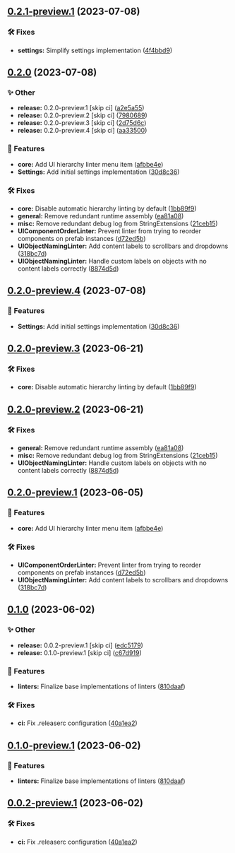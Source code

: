 ## [0.2.1-preview.1](https://github.com/TalTech-IVAR-Lab/unity-ui-hierarchy-linter/compare/v0.2.0...v0.2.1-preview.1) (2023-07-08)


### 🛠 Fixes

* **settings:** Simplify settings implementation ([4f4bbd9](https://github.com/TalTech-IVAR-Lab/unity-ui-hierarchy-linter/commit/4f4bbd9dd500446743940ecef03665cff2248278))

## [0.2.0](https://github.com/TalTech-IVAR-Lab/unity-ui-hierarchy-linter/compare/v0.1.0...v0.2.0) (2023-07-08)


### ✨ Other

* **release:** 0.2.0-preview.1 [skip ci] ([a2e5a55](https://github.com/TalTech-IVAR-Lab/unity-ui-hierarchy-linter/commit/a2e5a55e8092bcbf7af938d923569b96e0ca2bd3))
* **release:** 0.2.0-preview.2 [skip ci] ([7980689](https://github.com/TalTech-IVAR-Lab/unity-ui-hierarchy-linter/commit/79806898c16a9d016898e1de3c093de37adf18fa))
* **release:** 0.2.0-preview.3 [skip ci] ([2d75d6c](https://github.com/TalTech-IVAR-Lab/unity-ui-hierarchy-linter/commit/2d75d6c913841ccd096cc9104e7bb4526f1399e8))
* **release:** 0.2.0-preview.4 [skip ci] ([aa33500](https://github.com/TalTech-IVAR-Lab/unity-ui-hierarchy-linter/commit/aa33500ecd2b99cfb020c912b13e183634663fcd))


### 🚀 Features

* **core:** Add UI hierarchy linter menu item ([afbbe4e](https://github.com/TalTech-IVAR-Lab/unity-ui-hierarchy-linter/commit/afbbe4efe06ecb8c6ba66cb808d151e464af04b9))
* **Settings:** Add initial settings implementation ([30d8c36](https://github.com/TalTech-IVAR-Lab/unity-ui-hierarchy-linter/commit/30d8c36ce3dcfb7ed1ba10c0e29f44f56f9caa64))


### 🛠 Fixes

* **core:** Disable automatic hierarchy linting by default ([1bb89f9](https://github.com/TalTech-IVAR-Lab/unity-ui-hierarchy-linter/commit/1bb89f90cb1db780f863d3710648b44b7ddd745c))
* **general:** Remove redundant runtime assembly ([ea81a08](https://github.com/TalTech-IVAR-Lab/unity-ui-hierarchy-linter/commit/ea81a0803436af9968b9b113b5b48d8a9ab29cbb))
* **misc:** Remove redundant debug log from StringExtensions ([21ceb15](https://github.com/TalTech-IVAR-Lab/unity-ui-hierarchy-linter/commit/21ceb15fd4e7fff2bd159daf13a9262c5d9b8535))
* **UIComponentOrderLinter:** Prevent linter from trying to reorder components on prefab instances ([d72ed5b](https://github.com/TalTech-IVAR-Lab/unity-ui-hierarchy-linter/commit/d72ed5bcde29bc8b0ca6cd0fea1d269c062b06eb))
* **UIObjectNamingLinter:** Add content labels to scrollbars and dropdowns ([318bc7d](https://github.com/TalTech-IVAR-Lab/unity-ui-hierarchy-linter/commit/318bc7dec8c7e940e3bf76ad135cf67c8ed1411d))
* **UIObjectNamingLinter:** Handle custom labels on objects with no content labels correctly ([8874d5d](https://github.com/TalTech-IVAR-Lab/unity-ui-hierarchy-linter/commit/8874d5d7b015b770c9ed3d29b97d0ff65407eb8d))

## [0.2.0-preview.4](https://github.com/TalTech-IVAR-Lab/unity-ui-hierarchy-linter/compare/v0.2.0-preview.3...v0.2.0-preview.4) (2023-07-08)


### 🚀 Features

* **Settings:** Add initial settings implementation ([30d8c36](https://github.com/TalTech-IVAR-Lab/unity-ui-hierarchy-linter/commit/30d8c36ce3dcfb7ed1ba10c0e29f44f56f9caa64))

## [0.2.0-preview.3](https://github.com/TalTech-IVAR-Lab/Unity-UI-Hierarchy-Linter/compare/v0.2.0-preview.2...v0.2.0-preview.3) (2023-06-21)


### 🛠 Fixes

* **core:** Disable automatic hierarchy linting by default ([1bb89f9](https://github.com/TalTech-IVAR-Lab/Unity-UI-Hierarchy-Linter/commit/1bb89f90cb1db780f863d3710648b44b7ddd745c))

## [0.2.0-preview.2](https://github.com/TalTech-IVAR-Lab/Unity-UI-Hierarchy-Linter/compare/v0.2.0-preview.1...v0.2.0-preview.2) (2023-06-21)


### 🛠 Fixes

* **general:** Remove redundant runtime assembly ([ea81a08](https://github.com/TalTech-IVAR-Lab/Unity-UI-Hierarchy-Linter/commit/ea81a0803436af9968b9b113b5b48d8a9ab29cbb))
* **misc:** Remove redundant debug log from StringExtensions ([21ceb15](https://github.com/TalTech-IVAR-Lab/Unity-UI-Hierarchy-Linter/commit/21ceb15fd4e7fff2bd159daf13a9262c5d9b8535))
* **UIObjectNamingLinter:** Handle custom labels on objects with no content labels correctly ([8874d5d](https://github.com/TalTech-IVAR-Lab/Unity-UI-Hierarchy-Linter/commit/8874d5d7b015b770c9ed3d29b97d0ff65407eb8d))

## [0.2.0-preview.1](https://github.com/TalTech-IVAR-Lab/Unity-UI-Hierarchy-Linter/compare/v0.1.0...v0.2.0-preview.1) (2023-06-05)


### 🚀 Features

* **core:** Add UI hierarchy linter menu item ([afbbe4e](https://github.com/TalTech-IVAR-Lab/Unity-UI-Hierarchy-Linter/commit/afbbe4efe06ecb8c6ba66cb808d151e464af04b9))


### 🛠 Fixes

* **UIComponentOrderLinter:** Prevent linter from trying to reorder components on prefab instances ([d72ed5b](https://github.com/TalTech-IVAR-Lab/Unity-UI-Hierarchy-Linter/commit/d72ed5bcde29bc8b0ca6cd0fea1d269c062b06eb))
* **UIObjectNamingLinter:** Add content labels to scrollbars and dropdowns ([318bc7d](https://github.com/TalTech-IVAR-Lab/Unity-UI-Hierarchy-Linter/commit/318bc7dec8c7e940e3bf76ad135cf67c8ed1411d))

## [0.1.0](https://github.com/TalTech-IVAR-Lab/Unity-UI-Hierarchy-Linter/compare/v0.0.1...v0.1.0) (2023-06-02)


### ✨ Other

* **release:** 0.0.2-preview.1 [skip ci] ([edc5179](https://github.com/TalTech-IVAR-Lab/Unity-UI-Hierarchy-Linter/commit/edc517970a04412851a581f08183bf5d8678b5a4))
* **release:** 0.1.0-preview.1 [skip ci] ([c67d919](https://github.com/TalTech-IVAR-Lab/Unity-UI-Hierarchy-Linter/commit/c67d9199621a499bbe29a2ec9e89c23a47695f99))


### 🚀 Features

* **linters:** Finalize base implementations of linters ([810daaf](https://github.com/TalTech-IVAR-Lab/Unity-UI-Hierarchy-Linter/commit/810daafcffa103f407d2d69b7a9d0c3cfa09d953))


### 🛠 Fixes

* **ci:** Fix .releaserc configuration ([40a1ea2](https://github.com/TalTech-IVAR-Lab/Unity-UI-Hierarchy-Linter/commit/40a1ea20f7748267dfd58e0f32f00bbba57411f6))

## [0.1.0-preview.1](https://github.com/TalTech-IVAR-Lab/Unity-UI-Hierarchy-Linter/compare/v0.0.2-preview.1...v0.1.0-preview.1) (2023-06-02)


### 🚀 Features

* **linters:** Finalize base implementations of linters ([810daaf](https://github.com/TalTech-IVAR-Lab/Unity-UI-Hierarchy-Linter/commit/810daafcffa103f407d2d69b7a9d0c3cfa09d953))

## [0.0.2-preview.1](https://github.com/TalTech-IVAR-Lab/Unity-UI-Hierarchy-Linter/compare/v0.0.1...v0.0.2-preview.1) (2023-06-02)


### 🛠 Fixes

* **ci:** Fix .releaserc configuration ([40a1ea2](https://github.com/TalTech-IVAR-Lab/Unity-UI-Hierarchy-Linter/commit/40a1ea20f7748267dfd58e0f32f00bbba57411f6))
